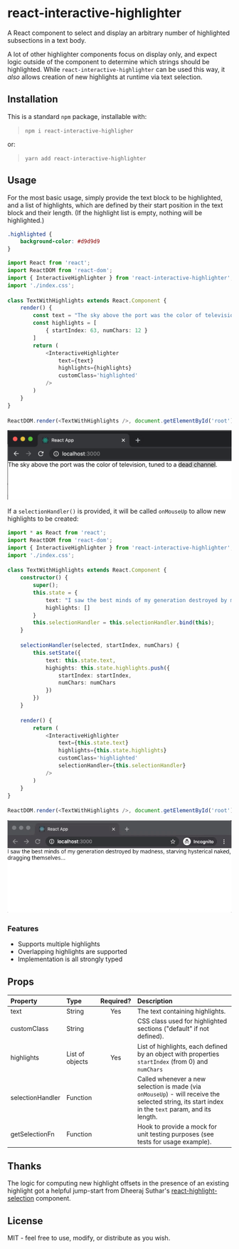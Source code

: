 # react-interactive-highlighter

A React component to select and display an arbitrary number of highlighted subsections in a text body.

A lot of other highlighter components focus on display only, and expect logic outside of the component to determine which strings should be highlighted. While `react-interactive-highlighter` can be used this way, it _also_ allows creation of new highlights at runtime via text selection.

## Installation

This is a standard `npm` package, installable with:

> `npm i react-interactive-highligher`

or:

> `yarn add react-interactive-highlighter`

## Usage

For the most basic usage, simply provide the text block to be highlighted, and a list of highlights, which are defined by their start position in the text block and their length. (If the highlight list is empty, nothing will be highlighted.)

```css
.highlighted {
    background-color: #d9d9d9
}
```

```ts
import React from 'react';
import ReactDOM from 'react-dom';
import { InteractiveHighlighter } from 'react-interactive-highlighter';
import './index.css';

class TextWithHighlights extends React.Component {
    render() {
        const text = "The sky above the port was the color of television, tuned to a dead channel."
        const highlights = [
            { startIndex: 63, numChars: 12 }
        ]
        return (
            <InteractiveHighlighter
                text={text}
                highlights={highlights}
                customClass='highlighted'
            />
        )
    }
}

ReactDOM.render(<TextWithHighlights />, document.getElementById('root'));
```

![static example](examples/static-highlighter/example.png)

If a `selectionHandler()` is provided, it will be called `onMouseUp` to allow new highlights to be created:

```ts
import * as React from 'react';
import ReactDOM from 'react-dom';
import { InteractiveHighlighter } from 'react-interactive-highlighter';
import './index.css';

class TextWithHighlights extends React.Component {
    constructor() {
        super();
        this.state = {
            text: "I saw the best minds of my generation destroyed by madness, starving hysterical naked, dragging themselves...",
            highlights: []
        }
        this.selectionHandler = this.selectionHandler.bind(this);
    }

    selectionHandler(selected, startIndex, numChars) {
        this.setState({
            text: this.state.text,
            highights: this.state.highlights.push({
                startIndex: startIndex,
                numChars: numChars
            })
        })
    }

    render() {
        return (
            <InteractiveHighlighter
                text={this.state.text}
                highlights={this.state.highlights}
                customClass='highlighted'
                selectionHandler={this.selectionHandler}
            />
        )
    }
}

ReactDOM.render(<TextWithHighlights />, document.getElementById('root'));
```

![dynamic example](examples/dynamic-highlighter/example.gif)

<!-- http://www.giphy.com/gifs/iJ1fTaqEc5TbETRgcC -->

### Features

* Supports multiple highlights
* Overlapping highlights are supported
* Implementation is all strongly typed

## Props

| Property | Type | Required? | Description |
|:---|:---|:---:|:---|
| text | String | Yes | The text containing highlights. |
| customClass | String |  | CSS class used for highlighted sections ("default" if not defined). |
| highlights | List of objects | Yes | List of highlights, each defined by an object with properties `startIndex` (from 0) and `numChars` |
| selectionHandler | Function |  | Called whenever a new selection is made (via `onMouseUp`) - will receive the selected string, its start index in the `text` param, and its length. |
| getSelectionFn | Function |  | Hook to provide a mock for unit testing purposes (see tests for usage example). |

## Thanks

The logic for computing new highlight offsets in the presence of an existing highlight got a helpful jump-start from Dheeraj Suthar's [react-highlight-selection](https://github.com/dheerajsuthar/react-highlight-selection) component.

## License

MIT - feel free to use, modify, or distribute as you wish.
